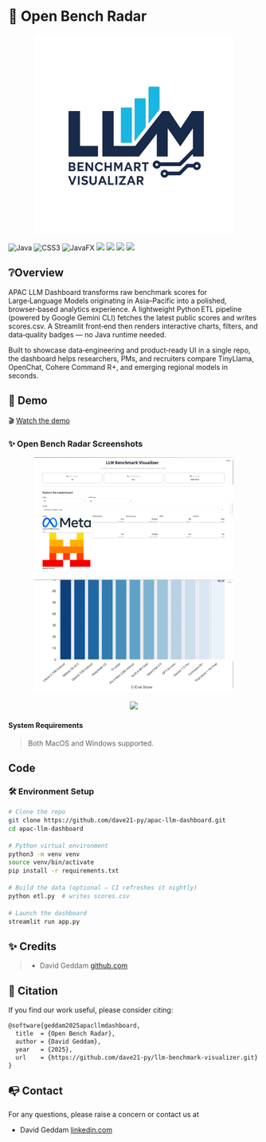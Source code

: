 # 📡  Open Bench Radar

<p align="center">
<img src="logo.png"
width="400">
</p>

  ![Java](https://img.shields.io/badge/java-%23ED8B00.svg?style=for-the-badge&logo=openjdk&logoColor=white) ![CSS3](https://img.shields.io/badge/css3-%231572B6.svg?style=for-the-badge&logo=css3&logoColor=white) ![JavaFX](https://img.shields.io/badge/javafx-%23FF0000.svg?style=for-the-badge&logo=javafx&logoColor=white) <img src="https://img.shields.io/badge/-HuggingFace-FDEE21?style=for-the-badge&logo=HuggingFace&logoColor=black" /> <img src="https://img.shields.io/badge/gradle-02303A?style=for-the-badge&logo=gradle&logoColor=white" /> <img src="https://img.shields.io/badge/Visual_Studio_Code-0078D4?style=for-the-badge&logo=visual%20studio%20code&logoColor=white" /> <img src="https://img.shields.io/badge/GIT-E44C30?style=for-the-badge&logo=git&logoColor=white" />  


## ❔Overview

APAC LLM Dashboard transforms raw benchmark scores for Large‑Language Models originating in Asia–Pacific into a polished, browser‑based analytics experience. A lightweight Python ETL pipeline (powered by Google Gemini CLI) fetches the latest public scores and writes scores.csv. A Streamlit front‑end then renders interactive charts, filters, and data‑quality badges — no Java runtime needed.

Built to showcase data‑engineering and product‑ready UI in a single repo, the dashboard helps researchers, PMs, and recruiters compare TinyLlama, OpenChat, Cohere Command R+, and emerging regional models in seconds.


## 👀 Demo

🎬 [Watch the demo]()


### ✨ Open Bench Radar Screenshots

<p align="center">
<img src="demo1.png"
width="400">
</p>
<p align="center">
<img src="demo2.png"
width="400">
</p>
<p align="center">
<img src="demo3.png"
width="400">
</p>


#### System Requirements

> Both MacOS and Windows supported.


## Code

### 🛠️ Environment Setup

```bash
# Clone the repo
git clone https://github.com/dave21-py/apac-llm-dashboard.git
cd apac-llm-dashboard

# Python virtual environment
python3 -m venv venv
source venv/bin/activate
pip install -r requirements.txt

# Build the data (optional – CI refreshes it nightly)
python etl.py  # writes scores.csv

# Launch the dashboard
streamlit run app.py
```

## ✨ Credits

> + David Geddam [github.com](https://github.com/dave21-py)


## 🚀 Citation

If you find our work useful, please consider citing:

```
@software{geddam2025apacllmdashboard,
  title  = {Open Bench Radar},
  author = {David Geddam},
  year   = {2025},
  url    = {https://github.com/dave21-py/llm-benchmark-visualizer.git}
}
```

## 📭 Contact

For any questions, please raise a concern or contact us at
+ David Geddam [linkedin.com](https://www.linkedin.com/in/david-geddam/)
